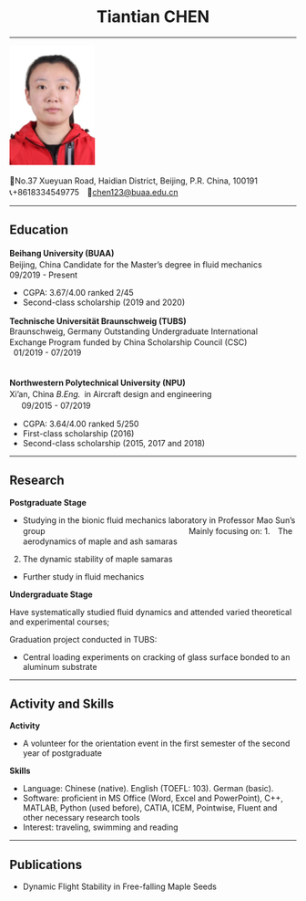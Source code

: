 
#  <center>Tiantian CHEN</center>

***

![Aaron Swartz](https://raw.githubusercontent.com/TiantianCHEN123/TTCHEN.github.io/gh-pages/myprofile.png)

🏫No.37 Xueyuan Road, Haidian District, Beijing, P.R. China, 100191　　　　　　　　　　　　　　　　　　　　　　　　　　　　　　　　　　　　　　　　　📞+8618334549775　📧<chen123@buaa.edu.cn>

***

## **Education**
**Beihang University (BUAA)**　　　　　　　　　　　　　　　　　　　　　　　　　　　　　　　　　　　　Beijing, China
  Candidate for the Master’s degree in fluid mechanics　　　　　　09/2019 - Present
- CGPA: 3.67/4.00 ranked 2/45
- Second-class scholarship (2019 and 2020)

**Technische Universität Braunschweig (TUBS)**　　　　　　　　　　　　Braunschweig, Germany
Outstanding Undergraduate International Exchange Program funded by China Scholarship Council (CSC)　　　　　   　　　　　　　　　　　　　　　　　    　　　              　　　　　　　　 &ensp;01/2019 - 07/2019 　　　　　　　　　　　　　　　　　　　　　　　　　　　　　　　　　　　　　　　　　　　　　　　　　　　　　　　　　

**Northwestern Polytechnical University (NPU)**　　　　　　　　　　　　　　　　　Xi’an, China
*B.Eng.*&ensp;in Aircraft design and engineering　　　　　　　　　　　　　　　　   &ensp;　09/2015 - 07/2019
- CGPA: 3.64/4.00 ranked 5/250
- First-class scholarship (2016)
- Second-class scholarship (2015, 2017 and 2018)

***

## Research
**Postgraduate Stage**

- Studying in the bionic fluid mechanics laboratory in Professor Mao Sun’s group　　　　　　　　　　　　　　　　　　Mainly focusing on:
1.　The aerodynamics of maple and ash samaras
2.	The dynamic stability of maple samaras

- Further study in fluid mechanics

**Undergraduate Stage**

Have systematically studied fluid dynamics and attended varied theoretical and experimental courses;

Graduation project conducted in TUBS:
- Central loading experiments on cracking of glass surface bonded to an aluminum substrate

***

## Activity and Skills
**Activity**
-	A volunteer for the orientation event in the first semester of the second year of postgraduate

**Skills**

-	Language: Chinese (native). English (TOEFL: 103). German (basic).
-	Software: proficient in MS Office (Word, Excel and PowerPoint), C++, MATLAB, Python (used before), CATIA, ICEM, Pointwise, Fluent and other necessary research tools 
-	Interest: traveling, swimming and reading

***

## Publications
-	Dynamic Flight Stability in Free-falling Maple Seeds
